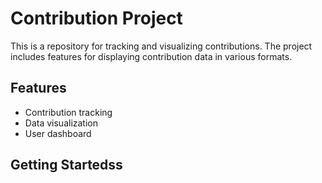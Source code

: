 # Contribution Project

This is a repository for tracking and visualizing contributions. The project includes features for displaying contribution data in various formats.

## Features

- Contribution tracking
- Data visualization
- User dashboard

## Getting Startedss
